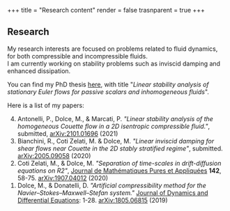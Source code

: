 +++
title = "Research content"
render = false
trasnparent = true
+++

## Research

My research interests are focused on problems related to fluid dynamics,
for both compressible and incompressible fluids.  
I am currently working on stability problems such as inviscid damping
and enhanced dissipation.

You can find my PhD thesis [here](https://iris.gssi.it/handle/20.500.12571/15111#.YAM8auj7RPY), with title "_Linear stability analysis of stationary Euler flows for passive scalars and inhomogeneous fluids_". 


Here is a list of my papers:

<ol reversed>
<li> Antonelli, P., Dolce, M., & Marcati, P. <i>"Linear stability analysis of the homogeneous Couette flow in a 2D isentropic compressible fluid."</i>, submitted, <a href="https://arxiv.org/abs/2101.01696">arXiv:2101.01696</a> (2021) </li>
<li> Bianchini, R., Coti Zelati, M. & Dolce, M. <i>"Linear inviscid damping for shear flows near Couette in the 2D stably stratified regime"</i>, submitted. <a href="https://arxiv.org/abs/2005.09058">arXiv:2005.09058</a> (2020) </li>
<li> Coti Zelati, M., & Dolce, M. <i>"Separation of time-scales in drift-diffusion equations on R2"</i>, <a href="https://doi.org/10.1016/j.matpur.2020.08.001">Journal de Mathématiques Pures et Appliquées</a> <b>142</b>, 58-75. <a href="http://arxiv.org/abs/1907.04012">arXiv:1907.04012</a> (2020) </li>
<li> Dolce, M., & Donatelli, D. <i>"Artificial compressibility method for the Navier–Stokes–Maxwell–Stefan system."</i> <a href="https://doi.org/10.1007/s10884-019-09808-4">Journal of Dynamics and Differential Equations</a>: 1-28. <a href="https://arxiv.org/abs/1805.06815">arXiv:1805.06815</a> (2019) </li>
</ol>
